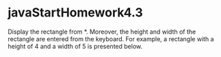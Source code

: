 # javaStartHomework4.3
Display the rectangle from *. Moreover, the height and width of the rectangle are entered from the keyboard. For example, a rectangle with a height of 4 and a width of 5 is presented below.
